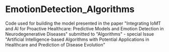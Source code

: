 # EmotionDetection_Algorithms
Code used for building the model presented in the paper "Integrating IoMT and AI for Proactive Healthcare: Predictive Models and Emotion Detection in Neurodegenerative Diseases" submitted to "Algorithms" - special Issue "Artificial Intelligence-based Algorithms with Potential Applications in Healthcare and Prediction of Disease Evolution"
